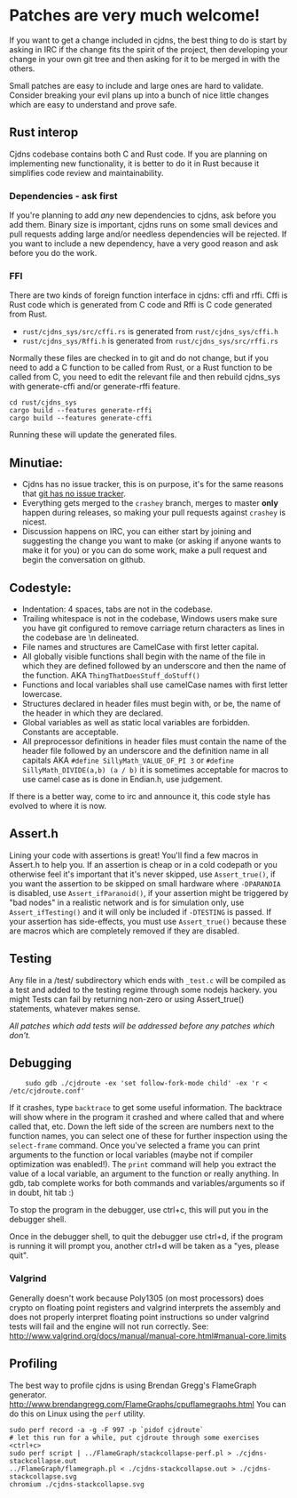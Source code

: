 Patches are very much welcome!
==============================

If you want to get a change included in cjdns, the best thing to do is start by
asking in IRC if the change fits the spirit of the project, then developing
your change in your own git tree and then asking for it to be merged in with
the others.

Small patches are easy to include and large ones are hard to validate. Consider
breaking your evil plans up into a bunch of nice little changes which are easy
to understand and prove safe.

## Rust interop
Cjdns codebase contains both C and Rust code. If you are planning on implementing
new functionality, it is better to do it in Rust because it simplifies code review
and maintainability.

### Dependencies - ask first
If you're planning to add *any* new dependencies to cjdns, ask before you add them.
Binary size is important, cjdns runs on some small devices and pull requests adding
large and/or needless dependencies will be rejected. If you want to include a new
dependency, have a very good reason and ask before you do the work.

### FFI
There are two kinds of foreign function interface in cjdns: cffi and rffi. Cffi is
Rust code which is generated from C code and Rffi is C code generated from Rust.

* `rust/cjdns_sys/src/cffi.rs` is generated from `rust/cjdns_sys/cffi.h`
* `rust/cjdns_sys/Rffi.h` is generated from `rust/cjdns_sys/src/rffi.rs`

Normally these files are checked in to git and do not change, but if you need to add
a C function to be called from Rust, or a Rust function to be called from C, you need
to edit the relevant file and then rebuild cjdns_sys with generate-cffi and/or
generate-rffi feature.

```
cd rust/cjdns_sys
cargo build --features generate-rffi
cargo build --features generate-cffi
```

Running these will update the generated files.

Minutiae:
---------

* Cjdns has no issue tracker, this is on purpose, it's for the same reasons that
[git has no issue tracker](https://apenwarr.ca/log/20080628).
* Everything gets merged to the `crashey` branch, merges to master **only**
happen during releases, so making your pull requests against `crashey` is nicest.
* Discussion happens on IRC, you can either start by joining and suggesting the
change you want to make (or asking if anyone wants to make it for you) or you
can do some work, make a pull request and begin the conversation on github.

Codestyle:
----------

* Indentation: 4 spaces, tabs are not in the codebase.
* Trailing whitespace is not in the codebase, Windows users make sure you have
  git configured to remove carriage return characters as lines in the codebase
  are \n delineated.
* File names and structures are CamelCase with first letter capital.
* All globally visible functions shall begin with the name of the file in which
  they are defined followed by an underscore and then the name of the function.
  AKA `ThingThatDoesStuff_doStuff()`
* Functions and local variables shall use camelCase names with first letter
  lowercase.
* Structures declared in header files must begin with, or be, the name of the
  header in which they are declared.
* Global variables as well as static local variables are forbidden. Constants
  are acceptable.
* All preprocessor definitions in header files must contain the name of the
  header file followed by an underscore and the definition name in all capitals
  AKA `#define SillyMath_VALUE_OF_PI 3` or `#define SillyMath_DIVIDE(a,b) (a /
  b)` it is sometimes acceptable for macros to use camel case as is done in
  Endian.h, use judgement.

If there is a better way, come to irc and announce it, this code style has
evolved to where it is now.

Assert.h
--------

Lining your code with assertions is great! You'll find a few macros in Assert.h
to help you. If an assertion is cheap or in a cold codepath or you otherwise feel
it's important that it's never skipped, use `Assert_true()`, if you want the
assertion to be skipped on small hardware where `-DPARANOIA` is disabled, use
`Assert_ifParanoid()`, if your assertion might be triggered by "bad nodes" in a
realistic network and is for simulation only, use `Assert_ifTesting()` and it
will only be included if `-DTESTING` is passed. If your assertion has
side-effects, you must use `Assert_true()` because these are macros which
are completely removed if they are disabled.


Testing
-------

Any file in a /test/ subdirectory which ends with `_test.c` will be compiled as
a test and added to the testing regime through some nodejs hackery. you might
Tests can fail by returning non-zero or using Assert_true() statements, whatever
makes sense.

*All patches which add tests will be addressed before any patches which don't.*


Debugging
---------

        sudo gdb ./cjdroute -ex 'set follow-fork-mode child' -ex 'r < /etc/cjdroute.conf'

If it crashes, type `backtrace` to get some useful information.
The backtrace will show where in the program it crashed and where called that
and where called that, etc. Down the left side of the screen are numbers next
to the function names, you can select one of these for further inspection using
the `select-frame` command. Once you've selected a frame you can print arguments
to the function or local variables (maybe not if compiler optimization was
enabled!). The `print` command will help you extract the value of a local variable,
an argument to the function or really anything. In gdb, tab complete works for both
commands and variables/arguments so if in doubt, hit tab :)

To stop the program in the debugger, use ctrl+c, this will put you in the debugger shell.

Once in the debugger shell, to quit the debugger use ctrl+d, if the program is
running it will prompt you, another ctrl+d will be taken as a "yes, please quit".

### Valgrind

Generally doesn't work because Poly1305 (on most processors) does crypto on floating point
registers and valgrind interprets the assembly and does not properly interpret floating
point instructions so under valgrind tests will fail and the engine will not run correctly.
See: http://www.valgrind.org/docs/manual/manual-core.html#manual-core.limits


Profiling
---------

The best way to profile cjdns is using Brendan Gregg's FlameGraph generator.
http://www.brendangregg.com/FlameGraphs/cpuflamegraphs.html
You can do this on Linux using the `perf` utility.

    sudo perf record -a -g -F 997 -p `pidof cjdroute`
    # let this run for a while, put cjdroute through some exercises
    <ctrl+c>
    sudo perf script | ../FlameGraph/stackcollapse-perf.pl > ./cjdns-stackcollapse.out
    ../FlameGraph/flamegraph.pl < ./cjdns-stackcollapse.out > ./cjdns-stackcollapse.svg
    chromium ./cjdns-stackcollapse.svg